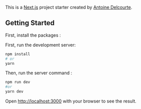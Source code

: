 This is a [Next.js](https://nextjs.org/) project starter created by [Antoine Delcourte](https://www.linkedin.com/in/antoine-delcourte-68290a192).

## Getting Started

First, install the packages :

First, run the development server:

```bash
npm install
# or
yarn
```

Then, run the server command :

```bash
npm run dev
#or
yarn dev
```

Open [http://localhost:3000](http://localhost:3000) with your browser to see the result.
